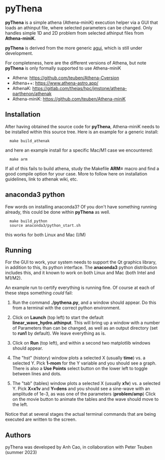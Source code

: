 # pyThena

**pyThena** is a simple athena (Athena-miniK) execution helper via a GUI
that loads an athinput file, where selected parameters can be changed.
Only handles simple 1D and 2D problem from selected athinput files
from **Athena-miniK**.

**pyThena** is derived from the
more generic [agui](https://github.com/teuben/agui), which is still under
development.

For completeness, here are the different versions of Athena, but note **pyThena**
is only formally supported to use Athena-miniK

* Athena:  https://github.com/teuben/Athena-Cversion
* Athena++:  https://www.athena-astro.app/
* AthenaK: https://gitlab.com/theias/hpc/jmstone/athena-parthenon/athenak
* Athena-miniK:  https://github.com/teuben/Athena-miniK

## Installation

After having obtained the source code for **pyThena**, Athena-miniK needs
to be installed within this source tree.  Here is an example for
a generic install:

      make build_athenak

and here an example install for a specific Mac/M1 case we encountered:

      make arm

If all of this fails to build athena, study the Makefile **ARM=** macro and find a good
compile option for your case. More to follow here on installation guidelines, link to
athenak wiki, etc.



## anaconda3 python

Few words on installing anaconda3? Of you don't have something running already,
this could be done within **pyThena** as well. 

      make build_python
      source anaconda3/python_start.sh

this works for both Linux and Mac (I/M)

## Running

For the GUI to work, your system needs to support the Qt graphics library, in addition
to this, its python interface. The **anaconda3** python distribution includes this, and
it known to work on both Linux and Mac (both Intel and M1/M2).

An example run to certify everything is running fine. Of course at each of these steps
something *could* fail:

1.  Run the command **./pythena.py**, and a window should appear. Do this from a terminal
    with the correct python environment.
 
2.  Click on **Launch** (top left) to start the default **linear_wave_hydro.athinput**. This
    will bring up a window with a number of Parameters than can be changed, as well as an
    output directory (set to **run1** by default). We leave everything as is.

3.  Click on **Run** (top left), and within a second two matplotlib windows should appear.

4.  The "hst" (history) window plots a selected X (usually **time**) vs. a selected Y. Pick
    **1-mom** for the Y variable and you should see a graph.   There is also a **Use Points**
    select button on the lower left to toggle between lines and dots.

5.  The "tab" (tables) window plots a selected X (usually **x1v**) vs. a selected Y. Pick
    **X=x1v** and **Y=dens** and you should see a sine-wave with an amplitude of 1e-3, as
    was one of the parameters (**problem/amp**)
    Click on the movie button to animate the tables and the wave should move to the left.

Notice that at several stages the actual terminal commands that are being executed are written to the screen.

## Authors

pyThena was developed by Anh Cao, in collaboration with Peter Teuben (summer 2023)
